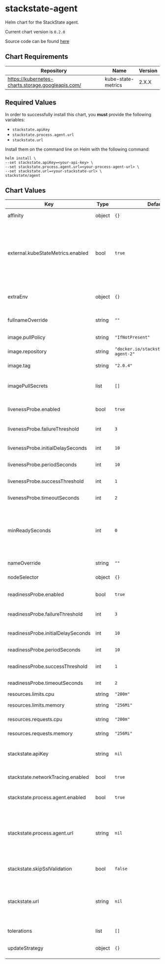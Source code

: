stackstate-agent
================
Helm chart for the StackState agent.

Current chart version is `0.2.0`

Source code can be found [here](https://gitlab.com/stackvista/devops/helm-charts.git)

## Chart Requirements

| Repository | Name | Version |
|------------|------|---------|
| https://kubernetes-charts.storage.googleapis.com/ | kube-state-metrics | 2.X.X |

## Required Values

In order to successfully install this chart, you **must** provide the following variables:

* `stackstate.apiKey`
* `stackstate.process.agent.url`
* `stackstate.url`

Install them on the command line on Helm with the following command:

```shell
helm install \
--set stackstate.apiKey=<your-api-key> \
--set stackstate.process.agent.url=<your-process-agent-url> \
--set stackstate.url=<your-stackstate-url> \
stackstate/agent
```

## Chart Values

| Key | Type | Default | Description |
|-----|------|---------|-------------|
| affinity | object | `{}` | Affinity settings for pod assignment. |
| external.kubeStateMetrics.enabled | bool | `true` | Whether or not to install the `kube-state-metrics` Deployment along with the StackState agent. Set to `false` if you have `kube-state-metrics` already installed on the cluster. |
| extraEnv | object | `{}` | Extra environment variables to be injected into the `DaemonSet` object. |
| fullnameOverride | string | `""` | Override the fullname of the chart. |
| image.pullPolicy | string | `"IfNotPresent"` | Default container image pull policy. |
| image.repository | string | `"docker.io/stackstate/stackstate-agent-2"` | Base container image registry. |
| image.tag | string | `"2.0.4"` | Default container image tag. |
| imagePullSecrets | list | `[]` | Secrets / credentials needed for container image registry. |
| livenessProbe.enabled | bool | `true` | Enable use of livenessProbe check. |
| livenessProbe.failureThreshold | int | `3` | `failureThreshold` for the liveness probe. |
| livenessProbe.initialDelaySeconds | int | `10` | `initialDelaySeconds` for the liveness probe. |
| livenessProbe.periodSeconds | int | `10` | `periodSeconds` for the liveness probe. |
| livenessProbe.successThreshold | int | `1` | `successThreshold` for the liveness probe. |
| livenessProbe.timeoutSeconds | int | `2` | `timeoutSeconds` for the liveness probe. |
| minReadySeconds | int | `0` | Number of seconds for which a newly created Pod should be ready without any of its containers crashing, for it to be considered available. |
| nameOverride | string | `""` | Override the name of the chart. |
| nodeSelector | object | `{}` | Node labels for pod assignment. |
| readinessProbe.enabled | bool | `true` | Enable use of readinessProbe check. |
| readinessProbe.failureThreshold | int | `3` | `failureThreshold` for the readiness probe. |
| readinessProbe.initialDelaySeconds | int | `10` | `initialDelaySeconds` for the readiness probe. |
| readinessProbe.periodSeconds | int | `10` | `periodSeconds` for the readiness probe. |
| readinessProbe.successThreshold | int | `1` | `successThreshold` for the readiness probe. |
| readinessProbe.timeoutSeconds | int | `2` | `timeoutSeconds` for the readiness probe. |
| resources.limits.cpu | string | `"200m"` | CPU resource limits. |
| resources.limits.memory | string | `"256Mi"` | Memory resource limits. |
| resources.requests.cpu | string | `"200m"` | CPU resource requests. |
| resources.requests.memory | string | `"256Mi"` | Memory resource requests. |
| stackstate.apiKey | string | `nil` | **PROVIDE YOUR API KEY HERE** API key to be used by the StackState agent. |
| stackstate.networkTracing.enabled | bool | `true` | Whether or not to enable network tracing. |
| stackstate.process.agent.enabled | bool | `true` | Whether or not to enable the process agent. |
| stackstate.process.agent.url | string | `nil` | **PROVIDE STACKSTATE PROCESS AGENT URL HERE** URL of the StackState installation to receive data from the agent. |
| stackstate.skipSslValidation | bool | `false` | Set to true if self signed certificates are used. |
| stackstate.url | string | `nil` | **PROVIDE STACKSTATE URL HERE** URL of the StackState installation to receive data from the agent. |
| tolerations | list | `[]` | Toleration labels for pod assignment. |
| updateStrategy | object | `{}` | The update strategy for the DaemonSet object. |
